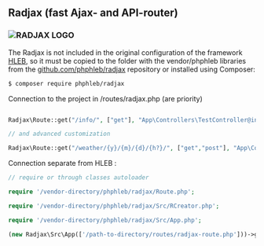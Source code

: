  ## Radjax (fast Ajax- and API-router)
 
 ### ![RADJAX LOGO](https://raw.githubusercontent.com/phphleb/radjax/master/Src/logo.jpg)

The Radjax is not included in the original configuration of the framework [HLEB](https://github.com/phphleb/hleb), so it must be copied to the folder with the vendor/phphleb  libraries from the [github.com/phphleb/radjax](https://github.com/phphleb/radjax)  repository or installed using Composer:

```bash
$ composer require phphleb/radjax
```

Connection to the project in /routes/radjax.php (are priority)

```php

Radjax\Route::get("/info/", ["get"], "App\Controllers\TestController@index", ["protected"=>false]);

// and advanced customization

Radjax\Route::get("/weather/{y}/{m}/{d}/{h?}/", ["get","post"], "App\Controllers\TestController@weather", ["protected"=>true, "where"=>["y"=>"[0-9]+", "m"=>"[0-9]+", "d"=>"[0-9]+", "h"=>"[0-9]+"], "session_saved" => false]);

```

Connection separate from HLEB :

```php
// require or through classes autoloader

require '/vendor-directory/phphleb/radjax/Route.php';

require '/vendor-directory/phphleb/radjax/Src/RCreator.php';

require '/vendor-directory/phphleb/radjax/Src/App.php';

(new Radjax\Src\App(['/path-to-directory/routes/radjax-route.php']))->get();

```
